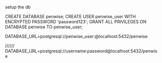 setup the db 

CREATE DATABASE penwise;
CREATE USER penwise_user WITH ENCRYPTED PASSWORD 'password123';
GRANT ALL PRIVILEGES ON DATABASE penwise TO penwise_user;



DATABASE_URL=postgresql://penwise_user:@localhost:5432/penwise


//////
DATABASE_URL=postgresql://username:password@localhost:5432/penwise


